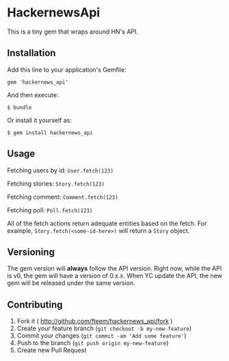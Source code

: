 # HackernewsApi

This is a tiny gem that wraps around HN's API.

## Installation

Add this line to your application's Gemfile:

    gem 'hackernews_api'

And then execute:

    $ bundle

Or install it yourself as:

    $ gem install hackernews_api

## Usage

Fetching users by id:
```User.fetch(123)```

Fetching stories:
```Story.fetch(123)```

Fetching comment:
```Comment.fetch(123)```

Fetching poll:
```Poll.fetch(123)```

All of the fetch actions return adequate entities based on the fetch.
For example, ```Story.fetch(<some-id-here>)``` will return a ```Story``` object.

## Versioning
The gem version will **always** follow the API version. Right now, while the API is v0, the gem will have a version of 0.x.x.
When YC update the API, the new gem will be released under the same version.

## Contributing

1. Fork it ( http://github.com/fteem/hackernews_api/fork )
2. Create your feature branch (`git checkout -b my-new-feature`)
3. Commit your changes (`git commit -am 'Add some feature'`)
4. Push to the branch (`git push origin my-new-feature`)
5. Create new Pull Request
